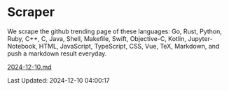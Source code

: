 # Scraper

We scrape the github trending page of these languages: Go, Rust, Python, Ruby, C++, C, Java, Shell, Makefile, Swift, Objective-C, Kotlin, Jupyter-Notebook, HTML, JavaScript, TypeScript, CSS, Vue, TeX, Markdown, and push a markdown result everyday.

[2024-12-10.md](https://github.com/yangwenmai/github-trending-backup/blob/master/2024-12-10.md)

Last Updated: 2024-12-10 04:00:17